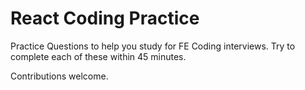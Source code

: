 # React Coding Practice

Practice Questions to help you study for FE Coding interviews. Try to complete each of these within 45 minutes.

Contributions welcome.
